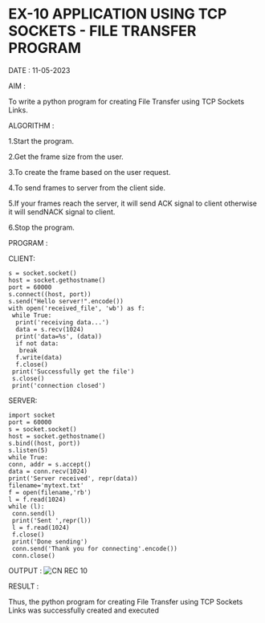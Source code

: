 # EX-10 APPLICATION USING TCP SOCKETS - FILE TRANSFER PROGRAM

DATE : 11-05-2023

AIM :

To write a python program for creating File Transfer using TCP Sockets Links.

ALGORITHM :

1.Start the program.

2.Get the frame size from the user.

3.To create the frame based on the user request.

4.To send frames to server from the client side.

5.If your frames reach the server, it will send ACK signal to client otherwise it will sendNACK signal to client.

6.Stop the program.


PROGRAM :

CLIENT:
```import socket
s = socket.socket()
host = socket.gethostname()
port = 60000
s.connect((host, port))
s.send("Hello server!".encode())
with open('received_file', 'wb') as f:
 while True:
  print('receiving data...')
  data = s.recv(1024)
  print('data=%s', (data))
  if not data:
   break
  f.write(data)
  f.close()
 print('Successfully get the file')
 s.close()
 print('connection closed')
 ```
 SERVER:
 ```
 import socket 
port = 60000 
s = socket.socket() 
host = socket.gethostname() 
s.bind((host, port)) 
s.listen(5) 
while True:
conn, addr = s.accept() 
data = conn.recv(1024)
print('Server received', repr(data))
filename='mytext.txt'
f = open(filename,'rb')
l = f.read(1024)
while (l):
  conn.send(l)
  print('Sent ',repr(l))
  l = f.read(1024)
  f.close()
  print('Done sending')
  conn.send('Thank you for connecting'.encode())
  conn.close()
  ```


OUTPUT :
![CN REC 10](https://github.com/rajalakshmi8248/EX-10/assets/122860827/39aa50f5-3c1b-4343-840a-7a20d6ebb34f)



RESULT :

Thus, the python program for creating File Transfer using TCP Sockets Links was successfully created and executed
